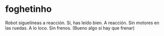 # foghetinho
Robot siguelíneas a reacción.
Sí, has leído bien. A reacción.
Sin motores en las ruedas.
A lo loco.
Sin frenos.
(Bueno algo sí hay que frenar)
